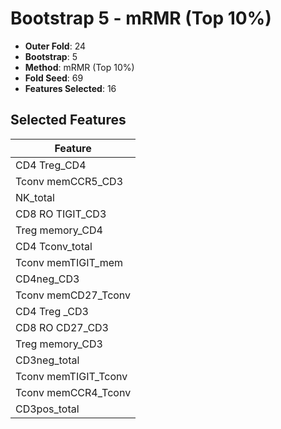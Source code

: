 # Bootstrap 5 - mRMR (Top 10%)

- **Outer Fold**: 24
- **Bootstrap**: 5
- **Method**: mRMR (Top 10%)
- **Fold Seed**: 69
- **Features Selected**: 16

## Selected Features

| Feature |
|---------|
| CD4 Treg_CD4 |
| Tconv memCCR5_CD3 |
| NK_total |
| CD8 RO TIGIT_CD3 |
| Treg memory_CD4 |
| CD4 Tconv_total |
| Tconv memTIGIT_mem |
| CD4neg_CD3 |
| Tconv memCD27_Tconv |
| CD4 Treg _CD3 |
| CD8 RO CD27_CD3 |
| Treg memory_CD3 |
| CD3neg_total |
| Tconv memTIGIT_Tconv |
| Tconv memCCR4_Tconv |
| CD3pos_total |
